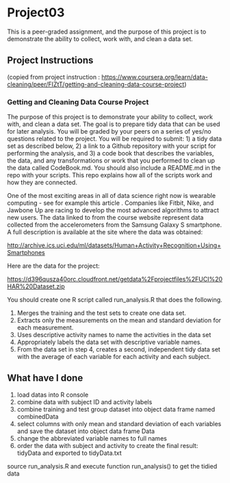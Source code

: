 # Project03

This is a peer-graded assignment, and the purpose of this project is to demonstrate the ability to collect, work with, and clean a data set.

## Project Instructions 
(copied from project instruction : https://www.coursera.org/learn/data-cleaning/peer/FIZtT/getting-and-cleaning-data-course-project)

### Getting and Cleaning Data Course Project
The purpose of this project is to demonstrate your ability to collect, work with, and clean a data set. The goal is to prepare tidy data that can be used for later analysis. You will be graded by your peers on a series of yes/no questions related to the project. You will be required to submit: 1) a tidy data set as described below, 2) a link to a Github repository with your script for performing the analysis, and 3) a code book that describes the variables, the data, and any transformations or work that you performed to clean up the data called CodeBook.md. You should also include a README.md in the repo with your scripts. This repo explains how all of the scripts work and how they are connected.

One of the most exciting areas in all of data science right now is wearable computing - see for example this article . Companies like Fitbit, Nike, and Jawbone Up are racing to develop the most advanced algorithms to attract new users. The data linked to from the course website represent data collected from the accelerometers from the Samsung Galaxy S smartphone. A full description is available at the site where the data was obtained:

http://archive.ics.uci.edu/ml/datasets/Human+Activity+Recognition+Using+Smartphones

Here are the data for the project:

https://d396qusza40orc.cloudfront.net/getdata%2Fprojectfiles%2FUCI%20HAR%20Dataset.zip

You should create one R script called run_analysis.R that does the following.

1. Merges the training and the test sets to create one data set.
2. Extracts only the measurements on the mean and standard deviation for each measurement.
3. Uses descriptive activity names to name the activities in the data set
4. Appropriately labels the data set with descriptive variable names.
5. From the data set in step 4, creates a second, independent tidy data set with the average of each variable for each activity and each subject.

## What have I done

1. load datas into R console
2. combine data with subject ID and activity labels
3. combine training and test group dataset into object data frame named combinedData
4. select columns with only mean and standard deviation of each variables and save the dataset into object data frame Data
5. change the abbreviated variable names to full names
6. order the data with subject and activity to create the final result: tidyData and exported to tidyData.txt

source run_analysis.R and execute function run_analysis() to get the tidied data
